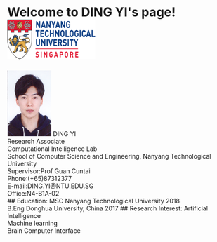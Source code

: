 # Welcome to DING YI's page!    <img width="200" height="90" src="https://raw.githubusercontent.com/DINGYISCSE/DINGYISCSE.github.io/master/logo.png" align=right/>
<img width="100" height="150" src="https://raw.githubusercontent.com/DINGYISCSE/DINGYISCSE.github.io/master/photo.jpg"> 
DING YI<br>
Research Associate <br>
Computational Intelligence Lab<br>
School of Computer Science and Engineering, Nanyang Technological University<br>
Supervisor:Prof Guan Cuntai<br>
Phone:(+65)87312377<br>
E-mail:DING.YI@NTU.EDU.SG<br>
Office:N4-B1A-02<br>
## Education:
MSC Nanyang Technological University 2018<br>
B.Eng Donghua University, China 2017
## Research Interest:
Artificial Intelligence<br>
Machine learning<br>
Brain Computer Interface<br>


